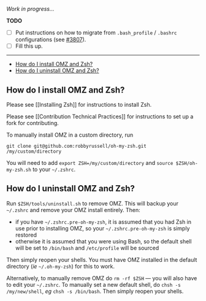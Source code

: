 _Work in progress..._

**TODO**

- [ ] Put instructions on how to migrate from `.bash_profile` / `.bashrc` configurations (see [#3807](https://github.com/robbyrussell/oh-my-zsh/issues/3807)).
- [ ] Fill this up.

---

- [How do I install OMZ and Zsh?](#how-do-i-install-omz-and-zsh)
- [How do I uninstall OMZ and Zsh?](#how-do-i-uninstall-omz-and-zsh)

## How do I install OMZ and Zsh?

Please see [[Installing Zsh]] for instructions to install Zsh.

Please see [[Contribution Technical Practices]] for instructions to set up a fork for contributing.

To manually install OMZ in a custom directory, run

```shell
git clone git@github.com:robbyrussell/oh-my-zsh.git /my/custom/directory
```

You will need to add `export ZSH=/my/custom/directory` and `source $ZSH/oh-my-zsh.sh` to your `~/.zshrc`.

## How do I uninstall OMZ and Zsh?

Run `$ZSH/tools/uninstall.sh` to remove OMZ. This will backup your `~/.zshrc` and remove your OMZ install entirely. Then:
- if you have `~/.zshrc.pre-oh-my-zsh`, it is assumed that you had Zsh in use prior to installing OMZ, so your `~/.zshrc.pre-oh-my-zsh` is simply restored
- otherwise it is assumed that you were using Bash, so the default shell will be set to `/bin/bash` and `/etc/profile` will be sourced

Then simply reopen your shells. You must have OMZ installed in the default directory (_ie_ `~/.oh-my-zsh`) for this to work.

Alternatively, to manually remove OMZ do `rm -rf $ZSH` — you will also have to edit your `~/.zshrc`. To manually set a new default shell, do `chsh -s /my/new/shell`, _eg_ `chsh -s /bin/bash`. Then simply reopen your shells.
